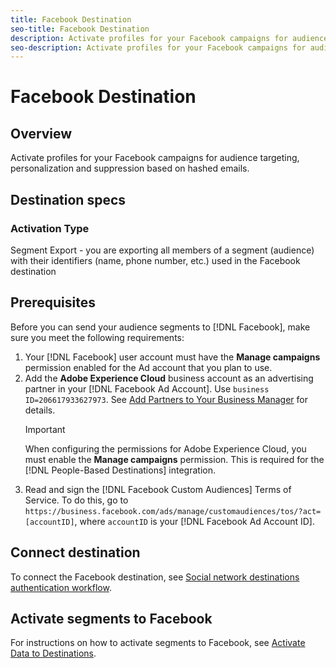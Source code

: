 ```yaml
---
title: Facebook Destination
seo-title: Facebook Destination
description: Activate profiles for your Facebook campaigns for audience targeting, personalization and suppression based on hashed emails.
seo-description: Activate profiles for your Facebook campaigns for audience targeting, personalization and suppression based on hashed emails.
---
```


# Facebook Destination 

## Overview

Activate profiles for your Facebook campaigns for audience targeting, personalization and suppression based on hashed emails.

## Destination specs

### Activation Type

Segment Export - you are exporting all members of a segment (audience) with their identifiers (name, phone number, etc.) used in the Facebook destination

## Prerequisites

Before you can send your audience segments to [!DNL Facebook], make sure you meet the following requirements:

1. Your [!DNL Facebook] user account must have the **Manage campaigns** permission enabled for the Ad account that you plan to use.
2. Add the **Adobe Experience Cloud** business account as an advertising partner in your [!DNL Facebook Ad Account]. Use `business ID=206617933627973`. See [Add Partners to Your Business Manager](https://www.facebook.com/business/help/1717412048538897) for details.
    >[!IMPORTANT]
    > When configuring the permissions for Adobe Experience Cloud, you must enable the **Manage campaigns** permission. This is required for the [!DNL People-Based Destinations] integration.
3. Read and sign the [!DNL Facebook Custom Audiences] Terms of Service. To do this, go to `https://business.facebook.com/ads/manage/customaudiences/tos/?act=[accountID]`, where `accountID` is your [!DNL Facebook Ad Account ID].


## Connect destination

To connect the Facebook destination, see [Social network destinations authentication workflow](/help/rtcdp/destinations/social-network-destinations-workflow.md). 


## Activate segments to Facebook

For instructions on how to activate segments to Facebook, see [Activate Data to Destinations](/help/rtcdp/destinations/activate-destinations.md).
